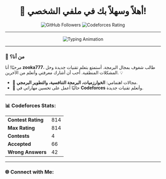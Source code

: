 <h1 align="center">👋 أهلاً وسهلاً بك في ملفي الشخصي!</h1>

<p align="center">
  <img src="https://img.shields.io/github/followers/zooka777?label=Followers&style=social" alt="GitHub Followers">
  <img src="https://img.shields.io/badge/Codeforces-814-orange" alt="Codeforces Rating">
</p>

---

<p align="center">
  <img src="https://readme-typing-svg.herokuapp.com?font=Fira+Code&weight=600&size=20&duration=3000&pause=500&color=FF5733&center=true&width=500&lines=💻+أنا+مُحب+للعالم+الرقمي;🎯+أستمتع+بحل+المشكلات+البرمجية;🚀+أسعى+دائمًا+لتطوير+مهاراتي!" alt="Typing Animation">
</p>

---

### 🌟 من أنا؟
مرحبًا! أنا **zooka777**، طالب شغوف بمجال البرمجة. أستمتع بتعلم تقنيات جديدة وحل المشكلات المنطقية. أحب أن أشارك معرفتي وأتعلم من الآخرين. 💡  
- 🎯 مجالات اهتمامي: **الخوارزميات، البرمجة التنافسية، والتطوير البرمجي**.  
- 🌱 حاليًا أعمل على تحسين مهاراتي في **Codeforces** وأتعلم تقنيات جديدة.  

---

### 📊 Codeforces Stats:

<table align="center">
  <tr>
    <td><b>Contest Rating</b></td>
    <td>814</td>
  </tr>
  <tr>
    <td><b>Max Rating</b></td>
    <td>814</td>
  </tr>
  <tr>
    <td><b>Contests</b></td>
    <td>4</td>
  </tr>
  <tr>
    <td><b>Accepted</b></td>
    <td>66</td>
  </tr>
  <tr>
    <td><b>Wrong Answers</b></td>
    <td>42</td>
  </tr>
</table>

---

### 🌐 Connect with Me:

<p align="center">
  <a href="https://www.linkedin.com/in/zooka777" target="_blank">
    <img src="https://img.shields.io/badge/Linke
